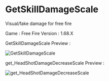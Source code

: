 # GetSkillDamageScale
Visual/fake damage for free fire

Game : Free Fire
Version : 1.68.X

GetSkillDamageScale Preview :

![GetSkillDamageScale](https://github.com/MasterGamesMG/VisualDamage-FreeFire/blob/main/Sources/GetSkillDamageScale/Preview.jpg)

get_HeadShotDamageDecreaseScale Preview :

![get_HeadShotDamageDecreaseScale](https://github.com/MasterGamesMG/VisualDamage-FreeFire/blob/main/Sources/get_HeadShotDamageDecreaseScale/Preview.jpg)
